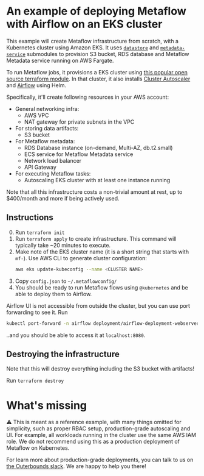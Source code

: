 # An example of deploying Metaflow with Airflow on an EKS cluster

This example will create Metaflow infrastructure from scratch, with a Kubernetes cluster using Amazon EKS. It uses [`datastore`](../../modules/datastore/) and [`metadata-service`](../../modules/metadata-service/) submodules to provision S3 bucket, RDS database and Metaflow Metadata service running on AWS Fargate.

To run Metaflow jobs, it provisions a EKS cluster using [this popular open source terraform module](https://registry.terraform.io/modules/terraform-aws-modules/eks/aws/latest). In that cluster, it also installs [Cluster Autoscaler](https://github.com/kubernetes/autoscaler/tree/master/cluster-autoscaler) and [Airflow](https://airflow.apache.org/) using Helm.

Specifically, it'll create following resources in your AWS account:
* General networking infra:
    * AWS VPC
    * NAT gateway for private subnets in the VPC
* For storing data artifacts:
    * S3 bucket
* For Metaflow metadata:
    * RDS Database instance (on-demand, Multi-AZ, db.t2.small)
    * ECS service for Metaflow Metadata service
    * Network load balancer
    * API Gateway
* For executing Metaflow tasks:
    * Autoscaling EKS cluster with at least one instance running

Note that all this infrastructure costs a non-trivial amount at rest, up to $400/month and more if being actively used.

## Instructions

0. Run `terraform init`
1. Run `terraform apply` to create infrastructure. This command will typically take ~20 minutes to execute.
2. Make note of the EKS cluster name (it is a short string that starts with `mf-`). Use AWS CLI to generate cluster configuration:
    ```bash
    aws eks update-kubeconfig --name <CLUSTER NAME>
    ```
2. Copy `config.json` to `~/.metaflowconfig/`
3. You should be ready to run Metaflow flows using `@kubernetes`
and be able to deploy them to Airflow.

Airflow UI is not accessible from outside the cluster, but you can use port forwarding to see it. Run
```bash
kubectl port-forward -n airflow deployment/airflow-deployment-webserver 8080:8080
```
..and you should be able to access it at `localhost:8080`.

## Destroying the infrastructure

Note that this will destroy everything including the S3 bucket with artifacts!

Run `terraform destroy`

# What's missing

⚠️ This is meant as a reference example, with many things omitted for simplicity, such as proper RBAC setup, production-grade autoscaling and UI. For example, all workloads running in the cluster use the same AWS IAM role. We do not recommend using this as a production deployment of Metaflow on Kubernetes.

For learn more about production-grade deployments, you can talk to us on [the Outerbounds slack](http://slack.outerbounds.co). We are happy to help you there!
